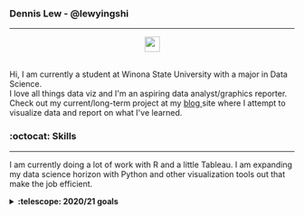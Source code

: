 ### Dennis Lew - @lewyingshi
***

<p align="center">
<img src="https://user-images.githubusercontent.com/5679180/79618120-0daffb80-80be-11ea-819e-d2b0fa904d07.gif" width="27px">
<br><br>
</p>

<p align="left"> 
  Hi, I am currently a student at Winona State University with a major in Data Science.
  <br> I love all things data viz and I'm an aspiring data analyst/graphics reporter.
  Check out my current/long-term project at my <a href = "https://lewyingshi.github.io/blog/"> blog </a> site where I attempt to visualize data and report on what I've learned. 
</p>

### :octocat: Skills
***
I am currently doing a lot of work with R and a little Tableau. I am expanding my data science horizon with Python and other visualization tools out that make the job efficient. 

<details>
  <summary><b>:telescope: 2020/21 goals</b></summary>
  * Learn data science in Python<br>
  * Learn to visualize data in Python<br>
</details>
